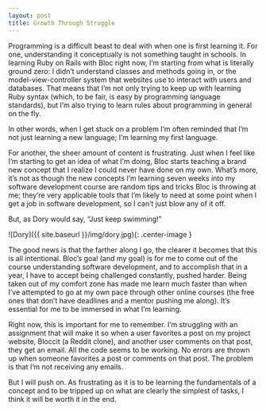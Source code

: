 ```yaml
---
layout: post
title: Growth Through Struggle
---
```

  
  Programming is a difficult beast to deal with when one is first learning it. For one, understanding it conceptually is not something taught in schools. In learning Ruby on Rails with Bloc right now, I’m starting from what is literally ground zero: I didn’t understand classes and methods going in, or the model-view-controller system that websites use to interact with users and databases. That means that I’m not only trying to keep up with learning Ruby syntax (which, to be fair, is easy by programming language standards), but I’m also trying to learn rules about programming in general on the fly.
  
  In other words, when I get stuck on a problem I’m often reminded that I’m not just learning a new language; I’m learning my first language.
  
  For another, the sheer amount of content is frustrating. Just when I feel like I’m starting to get an idea of what I’m doing, Bloc starts teaching a brand new concept that I realize I could never have done on my own. What’s more, it’s not as though the new concepts I’m learning seven weeks into my software development course are random tips and tricks Bloc is throwing at me; they’re very applicable tools that I’m likely to need at some point when I get a job in software development, so I can’t just blow any of it off.
  
  But, as Dory would say, “Just keep swimming!”
  
  ![Dory]({{ site.baseurl }}/img/dory.jpg){: .center-image }
  
  The good news is that the farther along I go, the clearer it becomes that this is all intentional. Bloc’s goal (and my goal) is for me to come out of the course understanding software development, and to accomplish that in a year, I have to accept being challenged constantly, pushed harder. Being taken out of my comfort zone has made me learn much faster than when I’ve attempted to go at my own pace through other online courses (the free ones that don’t have deadlines and a mentor pushing me along). It’s essential for me to be immersed in what I’m learning.
  
  Right now, this is important for me to remember. I’m struggling with an assignment that will make it so when a user favorites a post on my project website, Bloccit (a Reddit clone), and another user comments on that post, they get an email. All the code seems to be working. No errors are thrown up when someone favorites a post or comments on that post. The problem is that I’m not receiving any emails.
  
  But I will push on. As frustrating as it is to be learning the fundamentals of a concept and to be tripped up on what are clearly the simplest of tasks, I think it will be worth it in the end.